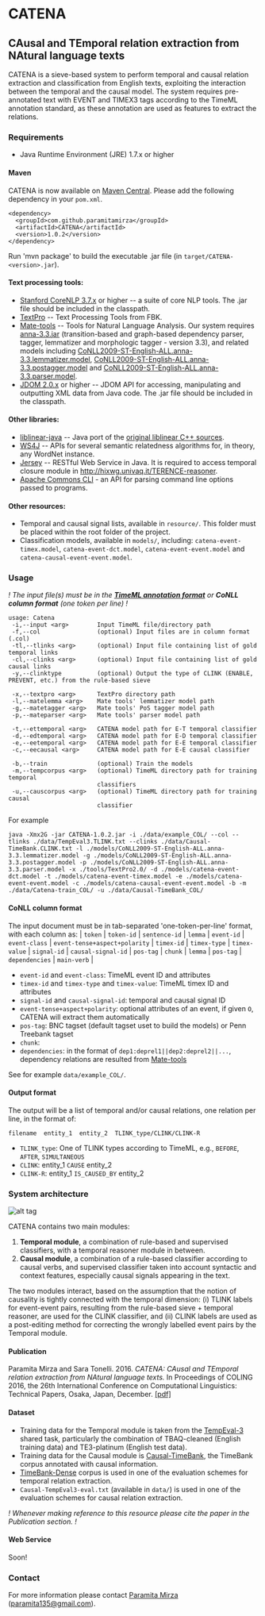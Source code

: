 # CATENA
## CAusal and TEmporal relation extraction from NAtural language texts 
CATENA is a sieve-based system to perform temporal and causal relation extraction and classification from English texts, exploiting the interaction between the temporal and the causal model. The system requires pre-annotated text with EVENT and TIMEX3 tags according to the TimeML annotation standard, as these annotation are used as features to extract the relations.

### Requirements
* Java Runtime Environment (JRE) 1.7.x or higher

#### Maven 
CATENA is now available on [Maven Central](https://search.maven.org/#artifactdetails%7Ccom.github.paramitamirza%7CCATENA%7C1.0.2%7Cjar). Please add the following dependency in your `pom.xml`.
```
<dependency>
  <groupId>com.github.paramitamirza</groupId>
  <artifactId>CATENA</artifactId>
  <version>1.0.2</version>
</dependency>
```
Run 'mvn package' to build the executable .jar file (in `target/CATENA-<version>.jar`).

#### Text processing tools:
* [Stanford CoreNLP 3.7.x](http://stanfordnlp.github.io/CoreNLP/) or higher -- a suite of core NLP tools. The .jar file should be included in the classpath.
* [TextPro](http://textpro.fbk.eu/) -- Text Processing Tools from FBK. 
* [Mate-tools](https://code.google.com/archive/p/mate-tools/) -- Tools for Natural Language Analysis. Our system requires [anna-3.3.jar](https://storage.googleapis.com/google-code-archive-downloads/v2/code.google.com/mate-tools/anna-3.3.jar) (transition-based and graph-based dependency parser, tagger, lemmatizer and morphologic tagger - version 3.3), and related models including [CoNLL2009-ST-English-ALL.anna-3.3.lemmatizer.model](https://storage.googleapis.com/google-code-archive-downloads/v2/code.google.com/mate-tools/CoNLL2009-ST-English-ALL.anna-3.3.lemmatizer.model), [CoNLL2009-ST-English-ALL.anna-3.3.postagger.model](https://storage.googleapis.com/google-code-archive-downloads/v2/code.google.com/mate-tools/CoNLL2009-ST-English-ALL.anna-3.3.postagger.model) and [CoNLL2009-ST-English-ALL.anna-3.3.parser.model](https://storage.googleapis.com/google-code-archive-downloads/v2/code.google.com/mate-tools/CoNLL2009-ST-English-ALL.anna-3.3.parser.model).
* [JDOM 2.0.x](http://www.jdom.org/index.html) or higher -- JDOM API for accessing, manipulating and  outputting XML data from Java code. The .jar file should be included in the classpath.

#### Other libraries:
* [liblinear-java](http://liblinear.bwaldvogel.de/) -- Java port of the [original liblinear C++ sources](http://www.csie.ntu.edu.tw/~cjlin/liblinear/).
* [WS4J](https://github.com/Sciss/ws4j) -- APIs for several semantic relatedness algorithms for, in theory, any WordNet instance.
* [Jersey](https://jersey.java.net/) -- RESTful Web Service in Java. It is required to access temporal closure module in http://hixwg.univaq.it/TERENCE-reasoner.
* [Apache Commons CLI](https://commons.apache.org/proper/commons-cli/) - an API for parsing command line options passed to programs.

#### Other resources:
* Temporal and causal signal lists, available in `resource/`. This folder must be placed within the root folder of the project.
* Classification models, available in `models/`, including: `catena-event-timex.model`, `catena-event-dct.model`, `catena-event-event.model` and `catena-causal-event-event.model`.
 
### Usage
_! The input file(s) must be in the [__TimeML annotation format__](http://www.timeml.org/site/index.html) or __CoNLL column format__ (one token per line) !_
```
usage: Catena
 -i,--input <arg>        Input TimeML file/directory path
 -f,--col                (optional) Input files are in column format (.col)
 -tl,--tlinks <arg>      (optional) Input file containing list of gold temporal links
 -cl,--clinks <arg>      (optional) Input file containing list of gold causal links
 -y,--clinktype          (optional) Output the type of CLINK (ENABLE, PREVENT, etc.) from the rule-based sieve
        
 -x,--textpro <arg>      TextPro directory path
 -l,--matelemma <arg>    Mate tools' lemmatizer model path   
 -g,--matetagger <arg>   Mate tools' PoS tagger model path
 -p,--mateparser <arg>   Mate tools' parser model path      
 
 -t,--ettemporal <arg>   CATENA model path for E-T temporal classifier    
 -d,--edtemporal <arg>   CATENA model path for E-D temporal classifier                       
 -e,--eetemporal <arg>   CATENA model path for E-E temporal classifier
 -c,--eecausal <arg>     CATENA model path for E-E causal classifier
 
 -b,--train              (optional) Train the models
 -m,--tempcorpus <arg>   (optional) TimeML directory path for training temporal
                         classifiers
 -u,--causcorpus <arg>   (optional) TimeML directory path for training causal
                         classifier     
``` 
For example
```
java -Xmx2G -jar CATENA-1.0.2.jar -i ./data/example_COL/ --col --tlinks ./data/TempEval3.TLINK.txt --clinks ./data/Causal-TimeBank.CLINK.txt -l ./models/CoNLL2009-ST-English-ALL.anna-3.3.lemmatizer.model -g ./models/CoNLL2009-ST-English-ALL.anna-3.3.postagger.model -p ./models/CoNLL2009-ST-English-ALL.anna-3.3.parser.model -x ./tools/TextPro2.0/ -d ./models/catena-event-dct.model -t ./models/catena-event-timex.model -e ./models/catena-event-event.model -c ./models/catena-causal-event-event.model -b -m ./data/Catena-train_COL/ -u ./data/Causal-TimeBank_COL/
```
  
#### CoNLL column format
The input document must be in tab-separated 'one-token-per-line' format, with each column as:
| `token` | `token-id` | `sentence-id`	|	`lemma` | `event-id` |	`event-class` |	`event-tense+aspect+polarity` | `timex-id` | `timex-type`	| `timex-value` | `signal-id` |	`causal-signal-id` | `pos-tag` | `chunk` | `lemma` | `pos-tag` | `dependencies` | `main-verb` |

* `event-id` and `event-class`: TimeML event ID and attributes
* `timex-id` and `timex-type` and `timex-value`: TimeML timex ID and attributes
* `signal-id` and `causal-signal-id`: temporal and causal signal ID
* `event-tense+aspect+polarity`: optional attributes of an event, if given `O`, CATENA will extract them automatically
* `pos-tag`: BNC tagset (default tagset uset to build the models) or Penn Treebank tagset
* `chunk`: 
* `dependencies`: in the format of `dep1:deprel1||dep2:deprel2||...`, dependency relations are resulted from [Mate-tools](https://code.google.com/archive/p/mate-tools/)

See for example `data/example_COL/`.

#### Output format
The output will be a list of temporal and/or causal relations, one relation per line, in the format of:
```
filename  entity_1  entity_2  TLINK_type/CLINK/CLINK-R
```
* `TLINK_type`: One of TLINK types according to TimeML, e.g., `BEFORE`, `AFTER`, `SIMULTANEOUS`
* `CLINK`: entity_1 `CAUSE` entity_2
* `CLINK-R`: entity_1 `IS_CAUSED_BY` entity_2

### System architecture

![alt tag](https://github.com/paramitamirza/CATENA/blob/master/CATENA.png)

CATENA contains two main modules:

1. **Temporal module**, a combination of rule-based and supervised classifiers, with a temporal reasoner module in between.
2. **Causal module**, a combination of a rule-based classifier according to causal verbs, and supervised classifier taken into account syntactic and context features, especially causal signals appearing in the text.

The two modules interact, based on the assumption that the notion of causality is tightly connected with the temporal dimension:
(i) TLINK labels for event-event pairs, resulting from the rule-based sieve + temporal reasoner, are used for the CLINK classifier, and
(ii) CLINK labels are used as a post-editing method for correcting the wrongly labelled event pairs by the Temporal module.
 
#### Publication
Paramita Mirza and Sara Tonelli. 2016. *CATENA: CAusal and TEmporal relation extraction from NAtural language texts.* In Proceedings of COLING 2016, the 26th International Conference on Computational Linguistics: Technical Papers, Osaka, Japan, December. [[pdf]](https://aclweb.org/anthology/C/C16/C16-1007.pdf)

#### Dataset
* Training data for the Temporal module is taken from the [TempEval-3](https://www.cs.york.ac.uk/semeval-2013/task1/index.php%3Fid=data.html) shared task, particularly the combination of TBAQ-cleaned (English training data) and TE3-platinum (English test data).
* Training data for the Causal module is [Causal-TimeBank](http://hlt-nlp.fbk.eu/technologies/causal-timebank), the TimeBank corpus annotated with causal information.
* [TimeBank-Dense](https://www.usna.edu/Users/cs/nchamber/caevo/#corpus) corpus is used in one of the evaluation schemes for temporal relation extraction. 
* `Causal-TempEval3-eval.txt` (available in `data/`) is used in one of the evaluation schemes for causal relation extraction.

_! Whenever making reference to this resource please cite the paper in the Publication section. !_

#### Web Service
Soon!

### Contact
For more information please contact [Paramita Mirza](http://paramitamirza.com/) (paramita135@gmail.com).
